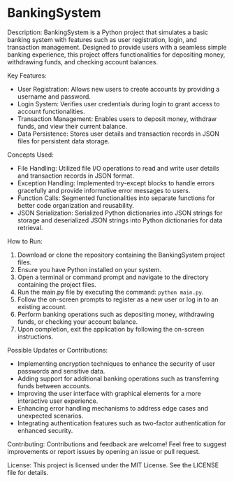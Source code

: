 # BankingSystem

Description:
BankingSystem is a Python project that simulates a basic banking system with features such as user registration, login, and transaction management. Designed to provide users with a seamless simple banking experience, this project offers functionalities for depositing money, withdrawing funds, and checking account balances.

Key Features:
- User Registration: Allows new users to create accounts by providing a username and password.
- Login System: Verifies user credentials during login to grant access to account functionalities.
- Transaction Management: Enables users to deposit money, withdraw funds, and view their current balance.
- Data Persistence: Stores user details and transaction records in JSON files for persistent data storage.

Concepts Used:
- File Handling: Utilized file I/O operations to read and write user details and transaction records in JSON format.
- Exception Handling: Implemented try-except blocks to handle errors gracefully and provide informative error messages to users.
- Function Calls: Segmented functionalities into separate functions for better code organization and reusability.
- JSON Serialization: Serialized Python dictionaries into JSON strings for storage and deserialized JSON strings into Python dictionaries for data retrieval.

How to Run:
1. Download or clone the repository containing the BankingSystem project files.
2. Ensure you have Python installed on your system.
3. Open a terminal or command prompt and navigate to the directory containing the project files.
4. Run the main.py file by executing the command: `python main.py`.
5. Follow the on-screen prompts to register as a new user or log in to an existing account.
6. Perform banking operations such as depositing money, withdrawing funds, or checking your account balance.
7. Upon completion, exit the application by following the on-screen instructions.

Possible Updates or Contributions:
- Implementing encryption techniques to enhance the security of user passwords and sensitive data.
- Adding support for additional banking operations such as transferring funds between accounts.
- Improving the user interface with graphical elements for a more interactive user experience.
- Enhancing error handling mechanisms to address edge cases and unexpected scenarios.
- Integrating authentication features such as two-factor authentication for enhanced security.

Contributing:
Contributions and feedback are welcome! Feel free to suggest improvements or report issues by opening an issue or pull request.

License:
This project is licensed under the MIT License. See the LICENSE file for details.
